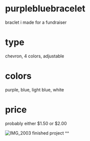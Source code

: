 # purplebluebracelet

braclet i made for a fundraiser


# type
chevron, 4 colors, adjustable

# colors
purple, blue, light blue, white

# price 
probably either $1.50 or $2.00


![IMG_2003](https://github.com/user-attachments/assets/15715e24-1676-4b6c-a695-9036a99a02e1)
finished project ^^
